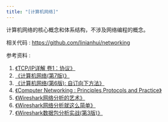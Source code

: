 ```yaml
---
title: "[计算机网络]"
---
```


计算机网络的核心概念和体系结构，不涉及网络编程的概念。

相关代码 : <https://github.com/linianhui/networking>

参考资料 :

1. [《TCP/IP详解 卷1：协议》](https://book.douban.com/subject/1088054/) 
2. [《计算机网络(第7版)》](https://book.douban.com/subject/26960678/) 
3. [《计算机网络(第6版): 自订向下方法》](https://book.douban.com/subject/26176870/) 
4. [《Computer Networking : Principles,Protocols and Practice》](https://www.computer-networking.info/secondedition.html)
5. [《Wireshark网络分析的艺术》](https://book.douban.com/subject/26710788/) 
6. [《Wireshark网络分析就这么简单》](https://book.douban.com/subject/26268767/) 
7. [《Wireshark数据包分析实战(第3版)》](https://book.douban.com/subject/30387220/)
